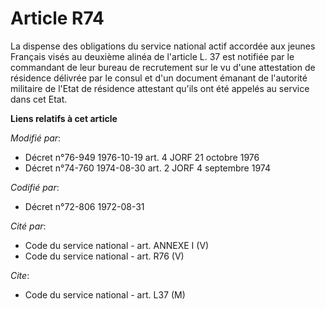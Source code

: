 # Article R74

La dispense des obligations du service national actif accordée aux jeunes Français visés au deuxième alinéa de l'article L.
37 est notifiée par le commandant de leur bureau de recrutement sur le vu d'une attestation de résidence délivrée par le
consul et d'un document émanant de l'autorité militaire de l'Etat de résidence attestant qu'ils ont été appelés au service
dans cet Etat.

**Liens relatifs à cet article**

_Modifié par_:

  - Décret n°76-949 1976-10-19 art. 4 JORF 21 octobre 1976
  - Décret n°74-760 1974-08-30 art. 2 JORF 4 septembre 1974

_Codifié par_:

  - Décret n°72-806 1972-08-31

_Cité par_:

  - Code du service national - art. ANNEXE I (V)
  - Code du service national - art. R76 (V)

_Cite_:

  - Code du service national - art. L37 (M)
